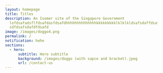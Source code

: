 ```yaml
---
layout: homepage
title: Titles
description: An Isomer site of the Singapore Government
  lofdsafadsflfdsafdasfdsafdhhhhhhhhhhhhhhkkkkkkkkklklklkldsafsdaffdsafdsffdsafdsaffdsfsdfdasfdsafdsafdsfdsafsdfdsafdsfdsafdsafdsfasdffdsf
  sdfdsafsdafdfdsafd
image: /images/doggo4.png
permalink: /
notification: hehe
sections:
  - hero:
      subtitle: Hero subtitle
      background: /images/doggo (with sapce and bracket).jpeg
      url: /contact-us
---
```

